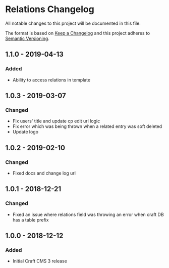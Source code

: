 # Relations Changelog

All notable changes to this project will be documented in this file.

The format is based on [Keep a Changelog](http://keepachangelog.com/) and this project adheres to [Semantic Versioning](http://semver.org/).

## 1.1.0 - 2019-04-13
### Added
- Ability to access relations in template

## 1.0.3 - 2019-03-07
### Changed
- Fix users' title and update cp edit url logic
- Fix error which was being thrown when a related entry was soft deleted
- Update logo

## 1.0.2 - 2019-02-10
### Changed
- Fixed docs and change log url

## 1.0.1 - 2018-12-21
### Changed
- Fixed an issue where relations field was throwing an error when craft DB has a table prefix

## 1.0.0 - 2018-12-12
### Added
- Initial Craft CMS 3 release
